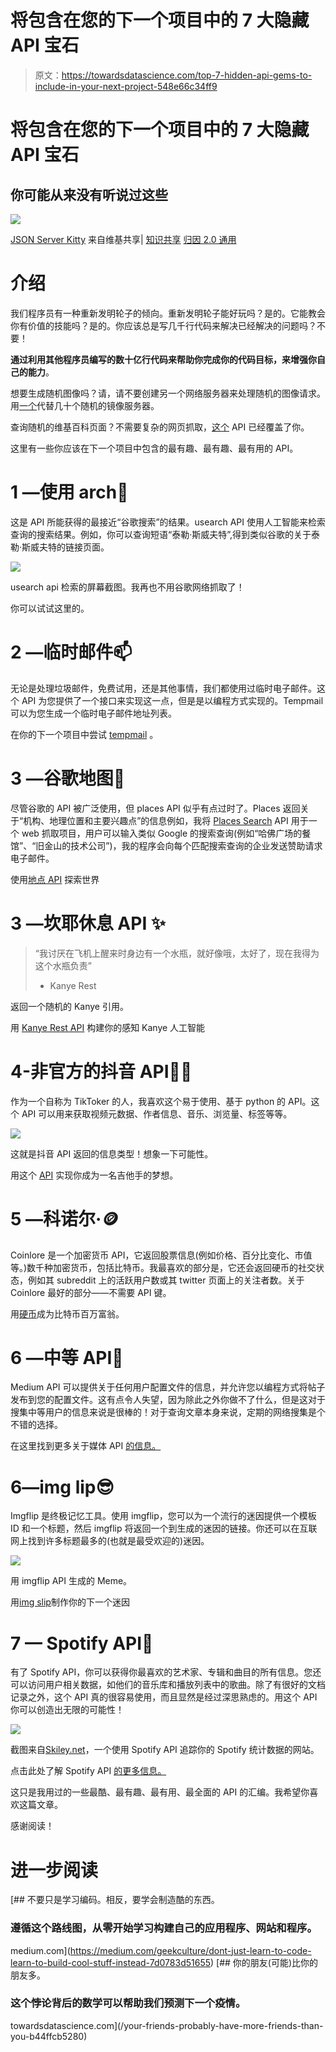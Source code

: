 # 将包含在您的下一个项目中的 7 大隐藏 API 宝石

> 原文：<https://towardsdatascience.com/top-7-hidden-api-gems-to-include-in-your-next-project-548e66c34ff9>

# 将包含在您的下一个项目中的 7 大隐藏 API 宝石

## 你可能从来没有听说过这些

![](img/b18e2712d12f2480e375cc174c11456e.png)

[JSON Server Kitty](https://commons.wikimedia.org/wiki/File:Use_JSON_server_kitty.jpg) 来自维基共享| [知识共享](https://en.wikipedia.org/wiki/en:Creative_Commons) [归因 2.0 通用](https://creativecommons.org/licenses/by/2.0/deed.en)

# 介绍

我们程序员有一种重新发明轮子的倾向。重新发明轮子能好玩吗？是的。它能教会你有价值的技能吗？是的。你应该总是写几千行代码来解决已经解决的问题吗？不要！

**通过利用其他程序员编写的数十亿行代码来帮助你完成你的代码目标，来增强你自己的能力**。

想要生成随机图像吗？请，请不要创建另一个网络服务器来处理随机的图像请求。用[一个](https://picsum.photos)代替几十个随机的镜像服务器。

查询随机的维基百科页面？不需要复杂的网页抓取，[这个](https://www.mediawiki.org/wiki/API:Main_page) API 已经覆盖了你。

这里有一些你应该在下一个项目中包含的最有趣、最有趣、最有用的 API。

# 1 —使用 arch🔎

这是 API 所能获得的最接近“谷歌搜索”的结果。usearch API 使用人工智能来检索查询的搜索结果。例如，你可以查询短语“泰勒·斯威夫特”,得到类似谷歌的关于泰勒·斯威夫特的链接页面。

![](img/2c4dd07eeb2f8597f0cef57cc17ec8ee.png)

usearch api 检索的屏幕截图。我再也不用谷歌网络抓取了！

你可以试试这里的。

# 2 —临时邮件📫

无论是处理垃圾邮件，免费试用，还是其他事情，我们都使用过临时电子邮件。这个 API 为您提供了一个接口来实现这一点，但是是以编程方式实现的。Tempmail 可以为您生成一个临时电子邮件地址列表。

在你的下一个项目中尝试 [tempmail](https://temp-mail.org/en/) 。

# 3 —谷歌地图🏫

尽管谷歌的 API 被广泛使用，但 places API 似乎有点过时了。Places 返回关于“机构、地理位置和主要兴趣点”的信息例如，我将 [Places Search](https://developers.google.com/maps/documentation/places/web-service/search) API 用于一个 web 抓取项目，用户可以输入类似 Google 的搜索查询(例如“哈佛广场的餐馆”、“旧金山的技术公司”)，我的程序会向每个匹配搜索查询的企业发送赞助请求电子邮件。

使用[地点 API](https://developers.google.com/maps/documentation/places/web-service/overview) 探索世界

# 3 —坎耶休息 API ✨

> “我讨厌在飞机上醒来时身边有一个水瓶，就好像哦，太好了，现在我得为这个水瓶负责”
> - Kanye Rest

返回一个随机的 Kanye 引用。

用 [Kanye Rest API](https://kanye.rest) 构建你的感知 Kanye 人工智能

# 4-非官方的抖音 API💃🏻

作为一个自称为 TikToker 的人，我喜欢这个易于使用、基于 python 的 API。这个 API 可以用来获取视频元数据、作者信息、音乐、浏览量、标签等等。

![](img/37b490ec3ce30add31d4157761061b9d.png)

这就是抖音 API 返回的信息类型！想象一下可能性。

用这个 [API](https://github.com/davidteather/TikTok-Api) 实现你成为一名吉他手的梦想。

# 5 —科诺尔·🪙

Coinlore 是一个加密货币 API，它返回股票信息(例如价格、百分比变化、市值等。)数千种加密货币，包括比特币。我最喜欢的部分是，它还会返回硬币的社交状态，例如其 subreddit 上的活跃用户数或其 twitter 页面上的关注者数。关于 Coinlore 最好的部分——不需要 API 键。

用[硬币](https://www.coinlore.com/cryptocurrency-data-api?ref=apilist.fun)成为比特币百万富翁。

# 6 —中等 API📓

Medium API 可以提供关于任何用户配置文件的信息，并允许您以编程方式将帖子发布到您的配置文件。这有点令人失望，因为除此之外你做不了什么，但是这对于搜集中等用户的信息来说是很棒的！对于查询文章本身来说，定期的网络搜集是个不错的选择。

在这里找到更多关于媒体 API [的信息。](https://github.com/Medium/medium-api-docs)

# 6—img lip😎

Imgflip 是终极记忆工具。使用 imgflip，您可以为一个流行的迷因提供一个模板 ID 和一个标题，然后 imgflip 将返回一个到生成的迷因的链接。你还可以在互联网上找到许多标题最多的(也就是最受欢迎的)迷因。

![](img/924cfec2c9bc1552ca11beb1a941e588.png)

用 imgflip API 生成的 Meme。

用[img slip](https://imgflip.com/api)制作你的下一个迷因

# 7 — Spotify API🎵

有了 Spotify API，你可以获得你最喜欢的艺术家、专辑和曲目的所有信息。您还可以访问用户相关数据，如他们的音乐库和播放列表中的歌曲。除了有很好的文档记录之外，这个 API 真的很容易使用，而且显然是经过深思熟虑的。用这个 API 你可以创造出无限的可能性！

![](img/9092ab47912a6e9a8e98030d8377a841.png)

截图来自[Skiley.net](https://skiley.net/)，一个使用 Spotify API 追踪你的 Spotify 统计数据的网站。

点击此处了解 Spotify API [的更多信息。](https://developer.spotify.com/documentation/web-api/)

这只是我用过的一些最酷、最有趣、最有用、最全面的 API 的汇编。我希望你喜欢这篇文章。

感谢阅读！

# 进一步阅读

[](https://medium.com/geekculture/dont-just-learn-to-code-learn-to-build-cool-stuff-instead-7d0783d51655) [## 不要只是学习编码。相反，要学会制造酷的东西。

### 遵循这个路线图，从零开始学习构建自己的应用程序、网站和程序。

medium.com](https://medium.com/geekculture/dont-just-learn-to-code-learn-to-build-cool-stuff-instead-7d0783d51655) [](/your-friends-probably-have-more-friends-than-you-b44ffcb5280) [## 你的朋友(可能)比你的朋友多。

### 这个悖论背后的数学可以帮助我们预测下一个疫情。

towardsdatascience.com](/your-friends-probably-have-more-friends-than-you-b44ffcb5280)